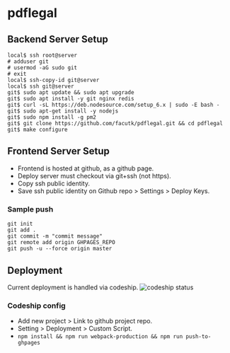 # pdflegal

## Backend Server Setup
```
local$ ssh root@server
# adduser git
# usermod -aG sudo git
# exit
local$ ssh-copy-id git@server
local$ ssh git@server
git$ sudo apt update && sudo apt upgrade
git$ sudo apt install -y git nginx redis
git$ curl -sL https://deb.nodesource.com/setup_6.x | sudo -E bash -
git$ sudo apt-get install -y nodejs
git$ sudo npm install -g pm2
git$ git clone https://github.com/facutk/pdflegal.git && cd pdflegal
git$ make configure
```

## Frontend Server Setup

- Frontend is hosted at github, as a github page.
- Deploy server must checkout via git+ssh (not https).
- Copy ssh public identity.
- Save ssh public identity on Github repo > Settings > Deploy Keys.

### Sample push
```
git init
git add .
git commit -m "commit message"
git remote add origin GHPAGES_REPO
git push -u --force origin master
```

## Deployment

Current deployment is handled via codeship.
![codeship status](https://codeship.com/projects/4f8c0be0-f2d5-0134-7372-3eafc7b1bd2f/status?branch=master)

### Codeship config

- Add new project > Link to github project repo.
- Setting > Deployment > Custom Script.
- ```npm install && npm run webpack-production && npm run push-to-ghpages```